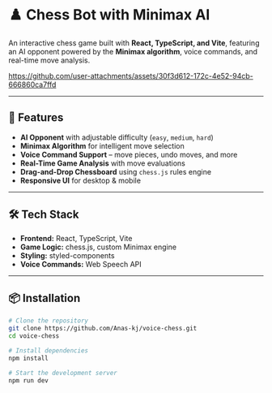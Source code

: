 # ♟️ Chess Bot with Minimax AI

An interactive chess game built with **React, TypeScript, and Vite**, featuring an AI opponent powered by the **Minimax algorithm**, voice commands, and real-time move analysis.

https://github.com/user-attachments/assets/30f3d612-172c-4e52-94cb-666860ca7ffd


---

## 🚀 Features
- **AI Opponent** with adjustable difficulty (`easy`, `medium`, `hard`)
- **Minimax Algorithm** for intelligent move selection
- **Voice Command Support** – move pieces, undo moves, and more
- **Real-Time Game Analysis** with move evaluations
- **Drag-and-Drop Chessboard** using `chess.js` rules engine
- **Responsive UI** for desktop & mobile

---

## 🛠️ Tech Stack
- **Frontend:** React, TypeScript, Vite
- **Game Logic:** chess.js, custom Minimax engine
- **Styling:** styled-components
- **Voice Commands:** Web Speech API

---

## 📦 Installation

```bash
# Clone the repository
git clone https://github.com/Anas-kj/voice-chess.git
cd voice-chess

# Install dependencies
npm install

# Start the development server
npm run dev

